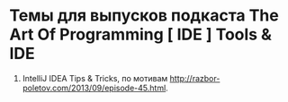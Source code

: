 # Темы для выпусков подкаста The Art Of Programming [ IDE ] Tools & IDE

1. IntelliJ IDEA Tips & Tricks, по мотивам http://razbor-poletov.com/2013/09/episode-45.html.
